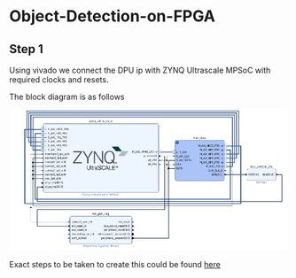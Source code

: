 # Object-Detection-on-FPGA



## Step 1

Using vivado we connect the DPU ip with ZYNQ Ultrascale MPSoC with required clocks and resets.

The block diagram is as follows

![Hardware](hardware.png)

Exact steps to be taken to create this could be found [here](https://github.com/Xilinx/Vitis-AI/blob/master/dsa/DPU-TRD/prj/Vivado/README.md)
